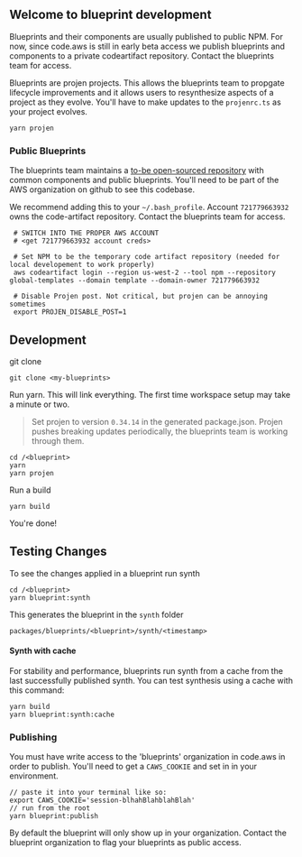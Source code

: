 ## Welcome to blueprint development

Blueprints and their components are usually published to public NPM. For now, since code.aws is
still in early beta access we publish blueprints and components to a private codeartifact
repository. Contact the blueprints team for access.

Blueprints are projen projects. This allows the blueprints team to propgate lifecycle improvements
and it allows users to resynthesize aspects of a project as they evolve. You'll have to make updates
to the `projenrc.ts` as your project evolves.

```
yarn projen
```

### Public Blueprints

The blueprints team maintains a
[to-be open-sourced repository](https://github.com/aws/caws-blueprints/blob/main/README.md) with
common components and public blueprints. You'll need to be part of the AWS organization on github to
see this codebase.

We recommend adding this to your `~/.bash_profile`. Account `721779663932` owns the code-artifact
repository. Contact the blueprints team for access.

```
 # SWITCH INTO THE PROPER AWS ACCOUNT
 # <get 721779663932 account creds>

 # Set NPM to be the temporary code artifact repository (needed for local developement to work properly)
 aws codeartifact login --region us-west-2 --tool npm --repository global-templates --domain template --domain-owner 721779663932

 # Disable Projen post. Not critical, but projen can be annoying sometimes
 export PROJEN_DISABLE_POST=1
```

## Development

git clone

```
git clone <my-blueprints>
```

Run yarn. This will link everything. The first time workspace setup may take a minute or two.

> Set projen to version `0.34.14` in the generated package.json. Projen pushes breaking updates
> periodically, the blueprints team is working through them.

```
cd /<blueprint>
yarn
yarn projen
```

Run a build

```
yarn build
```

You're done!

## Testing Changes

To see the changes applied in a blueprint run synth

```
cd /<blueprint>
yarn blueprint:synth
```

This generates the blueprint in the `synth` folder

```
packages/blueprints/<blueprint>/synth/<timestamp>
```

#### Synth with cache

For stability and performance, blueprints run synth from a cache from the last successfully
published synth. You can test synthesis using a cache with this command:

```
yarn build
yarn blueprint:synth:cache
```

### Publishing

You must have write access to the 'blueprints' organization in code.aws in order to publish. You'll
need to get a `CAWS_COOKIE` and set in in your environment.

```
// paste it into your terminal like so:
export CAWS_COOKIE='session-blhahBlahblahBlah'
// run from the root
yarn blueprint:publish
```

By default the blueprint will only show up in your organization. Contact the blueprint organization
to flag your blueprints as public access.
